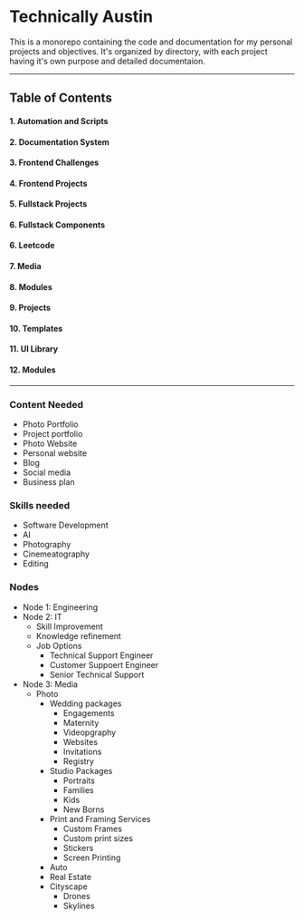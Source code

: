 # Technically Austin
This is a monorepo containing the code and documentation for my personal projects and objectives. It's organized by directory, with each project having it's own purpose and detailed documentaion.

---

## Table of Contents
#### 1. Automation and Scripts
#### 2. Documentation System
#### 3. Frontend Challenges
#### 4. Frontend Projects
#### 5. Fullstack Projects
#### 6. Fullstack Components
#### 6. Leetcode
#### 7. Media
#### 8. Modules
#### 9. Projects
#### 10. Templates
#### 11. UI Library
#### 12. Modules

---

### Content Needed
- Photo Portfolio
- Project portfolio
- Photo Website
- Personal website
- Blog
- Social media
- Business plan

### Skills needed
- Software Development
- AI
- Photography
- Cinemeatography
- Editing

### Nodes
- Node 1: Engineering
- Node 2: IT
    - Skill Improvement
    - Knowledge refinement
    - Job Options
        - Technical Support Engineer
        - Customer Suppoert Engineer
        - Senior Technical Support
- Node 3: Media
    - Photo
        - Wedding packages
            - Engagements
            - Maternity
            - Videopgraphy
            - Websites
            - Invitations
            - Registry
        - Studio Packages
            - Portraits
            - Families
            - Kids
            - New Borns
        - Print and Framing Services
            - Custom Frames
            - Custom print sizes
            - Stickers
            - Screen Printing
        - Auto
        - Real Estate
        - Cityscape
            - Drones
            - Skylines










    







